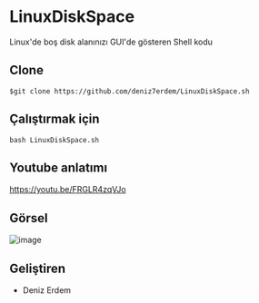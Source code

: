 # LinuxDiskSpace
Linux'de boş disk alanınızı GUI'de gösteren Shell kodu

## Clone
	$git clone https://github.com/deniz7erdem/LinuxDiskSpace.sh
  
## Çalıştırmak için
	bash LinuxDiskSpace.sh
  
## Youtube anlatımı
https://youtu.be/FRGLR4zqVJo

## Görsel
![image](https://user-images.githubusercontent.com/47831143/210410036-beb4b960-9e03-4c8d-ab9f-f6c68632cce6.png)

## Geliştiren
- Deniz Erdem
